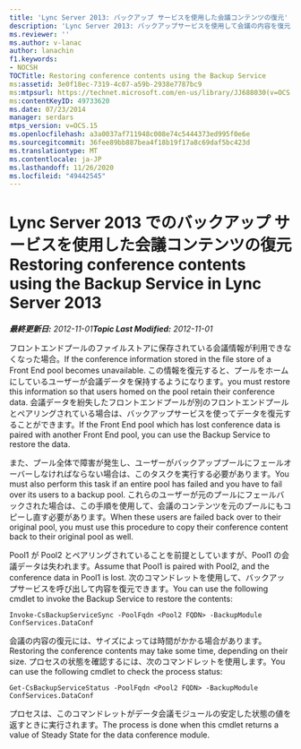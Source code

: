 ```yaml
---
title: 'Lync Server 2013: バックアップ サービスを使用した会議コンテンツの復元'
description: 'Lync Server 2013: バックアップサービスを使用して会議の内容を復元します。'
ms.reviewer: ''
ms.author: v-lanac
author: lanachin
f1.keywords:
- NOCSH
TOCTitle: Restoring conference contents using the Backup Service
ms:assetid: 3e0f18ec-7319-4c07-a59b-2938e7787bc9
ms:mtpsurl: https://technet.microsoft.com/en-us/library/JJ688030(v=OCS.15)
ms:contentKeyID: 49733620
ms.date: 07/23/2014
manager: serdars
mtps_version: v=OCS.15
ms.openlocfilehash: a3a0037af711948c008e74c5444373ed995f0e6e
ms.sourcegitcommit: 36fee89bb887bea4f18b19f17a8c69daf5bc423d
ms.translationtype: MT
ms.contentlocale: ja-JP
ms.lasthandoff: 11/26/2020
ms.locfileid: "49442545"
---
```

# <a name="restoring-conference-contents-using-the-backup-service-in-lync-server-2013"></a><span data-ttu-id="b3e46-103">Lync Server 2013 でのバックアップ サービスを使用した会議コンテンツの復元</span><span class="sxs-lookup"><span data-stu-id="b3e46-103">Restoring conference contents using the Backup Service in Lync Server 2013</span></span>

<div data-xmlns="http://www.w3.org/1999/xhtml">

<div class="topic" data-xmlns="http://www.w3.org/1999/xhtml" data-msxsl="urn:schemas-microsoft-com:xslt" data-cs="https://msdn.microsoft.com/">

<div data-asp="https://msdn2.microsoft.com/asp">



</div>

<div id="mainSection">

<div id="mainBody"><span data-ttu-id="b3e46-104">

<span> </span></span><span class="sxs-lookup"><span data-stu-id="b3e46-104">

<span> </span></span></span>

<span data-ttu-id="b3e46-105">_**最終更新日:** 2012-11-01_</span><span class="sxs-lookup"><span data-stu-id="b3e46-105">_**Topic Last Modified:** 2012-11-01_</span></span>

<span data-ttu-id="b3e46-106">フロントエンドプールのファイルストアに保存されている会議情報が利用できなくなった場合。</span><span class="sxs-lookup"><span data-stu-id="b3e46-106">If the conference information stored in the file store of a Front End pool becomes unavailable.</span></span> <span data-ttu-id="b3e46-107">この情報を復元すると、プールをホームにしているユーザーが会議データを保持するようになります。</span><span class="sxs-lookup"><span data-stu-id="b3e46-107">you must restore this information so that users homed on the pool retain their conference data.</span></span> <span data-ttu-id="b3e46-108">会議データを紛失したフロントエンドプールが別のフロントエンドプールとペアリングされている場合は、バックアップサービスを使ってデータを復元することができます。</span><span class="sxs-lookup"><span data-stu-id="b3e46-108">If the Front End pool which has lost conference data is paired with another Front End pool, you can use the Backup Service to restore the data.</span></span>

<span data-ttu-id="b3e46-109">また、プール全体で障害が発生し、ユーザーがバックアッププールにフェールオーバーしなければならない場合は、このタスクを実行する必要があります。</span><span class="sxs-lookup"><span data-stu-id="b3e46-109">You must also perform this task if an entire pool has failed and you have to fail over its users to a backup pool.</span></span> <span data-ttu-id="b3e46-110">これらのユーザーが元のプールにフェールバックされた場合は、この手順を使用して、会議のコンテンツを元のプールにもコピーし直す必要があります。</span><span class="sxs-lookup"><span data-stu-id="b3e46-110">When these users are failed back over to their original pool, you must use this procedure to copy their conference content back to their original pool as well.</span></span>

<span data-ttu-id="b3e46-111">Pool1 が Pool2 とペアリングされていることを前提としていますが、Pool1 の会議データは失われます。</span><span class="sxs-lookup"><span data-stu-id="b3e46-111">Assume that Pool1 is paired with Pool2, and the conference data in Pool1 is lost.</span></span> <span data-ttu-id="b3e46-112">次のコマンドレットを使用して、バックアップサービスを呼び出して内容を復元できます。</span><span class="sxs-lookup"><span data-stu-id="b3e46-112">You can use the following cmdlet to invoke the Backup Service to restore the contents:</span></span>

    Invoke-CsBackupServiceSync -PoolFqdn <Pool2 FQDN> -BackupModule ConfServices.DataConf

<span data-ttu-id="b3e46-113">会議の内容の復元には、サイズによっては時間がかかる場合があります。</span><span class="sxs-lookup"><span data-stu-id="b3e46-113">Restoring the conference contents may take some time, depending on their size.</span></span> <span data-ttu-id="b3e46-114">プロセスの状態を確認するには、次のコマンドレットを使用します。</span><span class="sxs-lookup"><span data-stu-id="b3e46-114">You can use the following cmdlet to check the process status:</span></span>

    Get-CsBackupServiceStatus -PoolFqdn <Pool2 FQDN> -BackupModule ConfServices.DataConf

<span data-ttu-id="b3e46-115">プロセスは、このコマンドレットがデータ会議モジュールの安定した状態の値を返すときに実行されます。</span><span class="sxs-lookup"><span data-stu-id="b3e46-115">The process is done when this cmdlet returns a value of Steady State for the data conference module.</span></span>

<span data-ttu-id="b3e46-116"></div>

<span> </span>

</div>

</div>

</span><span class="sxs-lookup"><span data-stu-id="b3e46-116"></div>

<span> </span>

</div>

</div>

</span></span></div>

